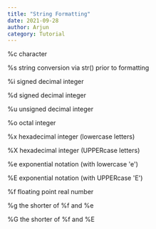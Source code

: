 ```yaml
---
title: "String Formatting"
date: 2021-09-28
author: Arjun
category: Tutorial
---
```


%c	character

%s	string conversion via str() prior to formatting

%i	signed decimal integer

%d	signed decimal integer

%u	unsigned decimal integer

%o	octal integer

%x	hexadecimal integer (lowercase letters)

%X	hexadecimal integer (UPPERcase letters)

%e	exponential notation (with lowercase 'e')

%E	exponential notation (with UPPERcase 'E')

%f	floating point real number

%g	the shorter of %f and %e

%G	the shorter of %f and %E
